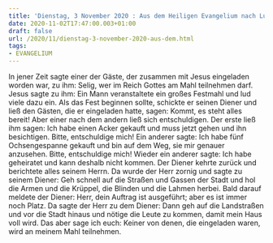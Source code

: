 ```yaml
---
title: 'Dienstag, 3 November 2020 : Aus dem Heiligen Evangelium nach Lukas - Lk 14,15-24.'
date: 2020-11-02T17:47:00.003+01:00
draft: false
url: /2020/11/dienstag-3-november-2020-aus-dem.html
tags: 
- EVANGELIUM
---
```


In jener Zeit sagte einer der Gäste, der zusammen mit Jesus eingeladen worden war, zu ihm: Selig, wer im Reich Gottes am Mahl teilnehmen darf. Jesus sagte zu ihm: Ein Mann veranstaltete ein großes Festmahl und lud viele dazu ein. Als das Fest beginnen sollte, schickte er seinen Diener und ließ den Gästen, die er eingeladen hatte, sagen: Kommt, es steht alles bereit! Aber einer nach dem andern ließ sich entschuldigen. Der erste ließ ihm sagen: Ich habe einen Acker gekauft und muss jetzt gehen und ihn besichtigen. Bitte, entschuldige mich! Ein anderer sagte: Ich habe fünf Ochsengespanne gekauft und bin auf dem Weg, sie mir genauer anzusehen. Bitte, entschuldige mich! Wieder ein anderer sagte: Ich habe geheiratet und kann deshalb nicht kommen. Der Diener kehrte zurück und berichtete alles seinem Herrn. Da wurde der Herr zornig und sagte zu seinem Diener: Geh schnell auf die Straßen und Gassen der Stadt und hol die Armen und die Krüppel, die Blinden und die Lahmen herbei. Bald darauf meldete der Diener: Herr, dein Auftrag ist ausgeführt; aber es ist immer noch Platz. Da sagte der Herr zu dem Diener: Dann geh auf die Landstraßen und vor die Stadt hinaus und nötige die Leute zu kommen, damit mein Haus voll wird. Das aber sage ich euch: Keiner von denen, die eingeladen waren, wird an meinem Mahl teilnehmen.